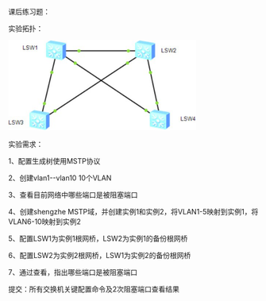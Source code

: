课后练习题：

实验拓扑：

![img](image/wpsI0NgtR.png) 

实验需求：

1、配置生成树使用MSTP协议   

 2、创建vlan1--vlan10 10个VLAN

3、查看目前网络中哪些端口是被阻塞端口

4、创建shengzhe MSTP域，并创建实例1和实例2，将VLAN1-5映射到实例1，将VLAN6-10映射到实例2

5、配置LSW1为实例1根网桥，LSW2为实例1的备份根网桥

6、配置LSW2为实例2根网桥，LSW1为实例2的备份根网桥

7、通过查看，指出哪些端口是被阻塞端口

提交：所有交换机关键配置命令及2次阻塞端口查看结果

